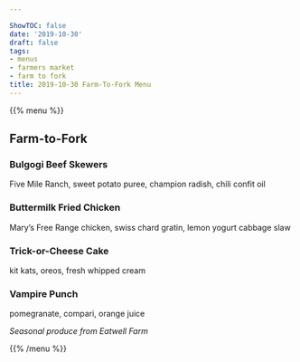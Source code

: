 ```yaml
---

ShowTOC: false
date: '2019-10-30'
draft: false
tags:
- menus
- farmers market
- farm to fork
title: 2019-10-30 Farm-To-Fork Menu
---
```


{{% menu %}}

## Farm\-to\-Fork

### Bulgogi Beef Skewers

Five Mile Ranch, sweet potato puree, 
champion radish, chili confit oil

### Buttermilk Fried Chicken

Mary’s Free Range chicken, swiss chard gratin,
lemon yogurt cabbage slaw

### Trick\-or\-Cheese Cake

kit kats, oreos, fresh whipped cream

### Vampire Punch

pomegranate, compari, orange juice


*Seasonal produce from Eatwell Farm*

{{% /menu %}}
